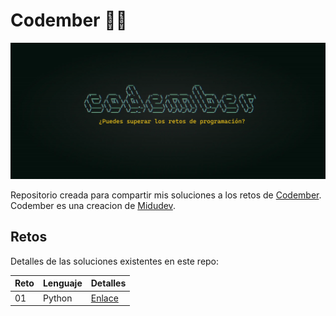 # Codember 👨‍💻

![Codember](./assets/codember.webp)

Repositorio creada para compartir mis soluciones a los retos de [Codember](https://codember.dev/). Codember es una creacion de [Midudev](https://github.com/midudev).

## Retos

<style>
    table {
        width:100%;
    }
</style>

Detalles de las soluciones existentes en este repo:

| Reto | Lenguaje | Detalles                                                                                     |
| --   | --       | --                                                                                           |
| 01   | Python   | [Enlace](https://github.com/carlosfernandezcabrero/codember-solutions/tree/main/challenge01) |
